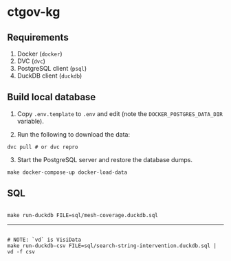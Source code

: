 # ctgov-kg

## Requirements

1. Docker (`docker`)
2. DVC (`dvc`)
3. PostgreSQL client (`psql`)
4. DuckDB client (`duckdb`)

## Build local database

1. Copy `.env.template` to `.env` and edit (note the `DOCKER_POSTGRES_DATA_DIR` variable).

2. Run the following to download the data:

```shell
dvc pull # or dvc repro
```

3. Start the PostgreSQL server and restore the database dumps.

```shell
make docker-compose-up docker-load-data
```

## SQL

```shell

make run-duckdb FILE=sql/mesh-coverage.duckdb.sql

```

---


```shell

# NOTE: `vd` is VisiData
make run-duckdb-csv FILE=sql/search-string-intervention.duckdb.sql | vd -f csv

```
